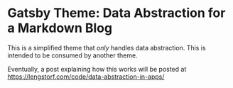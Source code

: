 # Gatsby Theme: Data Abstraction for a Markdown Blog

This is a simplified theme that _only_ handles data abstraction. This is intended to be consumed by another theme.

Eventually, a post explaining how this works will be posted at <https://lengstorf.com/code/data-abstraction-in-apps/>

